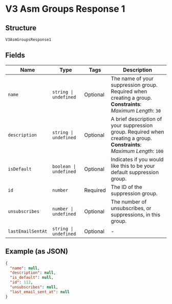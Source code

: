 
# V3 Asm Groups Response 1

## Structure

`V3AsmGroupsResponse1`

## Fields

| Name | Type | Tags | Description |
|  --- | --- | --- | --- |
| `name` | `string \| undefined` | Optional | The name of your suppression group. Required when creating a group.<br>**Constraints**: *Maximum Length*: `30` |
| `description` | `string \| undefined` | Optional | A brief description of your suppression group. Required when creating a group.<br>**Constraints**: *Maximum Length*: `100` |
| `isDefault` | `boolean \| undefined` | Optional | Indicates if you would like this to be your default suppression group. |
| `id` | `number` | Required | The ID of the suppression group. |
| `unsubscribes` | `number \| undefined` | Optional | The number of unsubscribes, or suppressions, in this group. |
| `lastEmailSentAt` | `string \| undefined` | Optional | - |

## Example (as JSON)

```json
{
  "name": null,
  "description": null,
  "is_default": null,
  "id": 112,
  "unsubscribes": null,
  "last_email_sent_at": null
}
```


